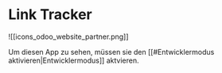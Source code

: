 # Link Tracker
![[icons_odoo_website_partner.png]]

Um diesen App zu sehen, müssen sie den [[#Entwicklermodus aktivieren|Entwicklermodus]] aktvieren.